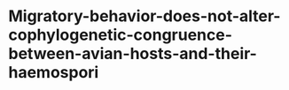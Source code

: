 # Migratory-behavior-does-not-alter-cophylogenetic-congruence-between-avian-hosts-and-their-haemospori
